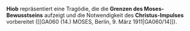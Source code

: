 
**Hiob** repräsentiert eine Tragödie, die die **Grenzen des Moses-Bewusstseins** aufzeigt und die Notwendigkeit des **Christus-Impulses** vorbereitet ([[GA060 (14.) MOSES, Berlin, 9. März 1911|GA060/14]]).
